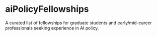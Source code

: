 # aiPolicyFellowships
 A curated list of fellowships for graduate students and early/mid-career professionals seeking experience in AI policy. 
